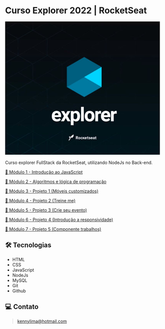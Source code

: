 # Curso Explorer 2022 | RocketSeat 

![preview](./.github/preview.jpg)

Curso explorer FullStack da RocketSeat, utilizando NodeJs no Back-end. 

[🔗 Módulo 1 - Introdução ao JavaScript](https://github.com/kennylima/Trilha_explorer_RocketSeat/tree/main/01%20-%20IntroducaoJS)

[🔗 Módulo 2 - Algoritmos e lógica de programação](https://github.com/kennylima/Trilha_explorer_RocketSeat/tree/main/02%20-%20Algoritmos%20e%20logica%20de%20programa%C3%A7%C3%A3o%20com%20Javascript)

[🔗 Módulo 3 - Projeto 1 (Móveis customizados)](https://github.com/kennylima/Trilha_explorer_RocketSeat/tree/main/03%20-%20Projeto%2001)

[🔗 Módulo 4 - Projeto 2 (Treine me)](https://github.com/kennylima/Trilha_explorer_RocketSeat/tree/main/04%20-%20Projeto%2002)

[🔗 Módulo 5 - Projeto 3 (Crie seu evento)](https://github.com/kennylima/Trilha_explorer_RocketSeat/tree/main/05%20-%20Projeto%2003)

[🔗 Módulo 6 - Projeto 4 (Introdução a responsividade)](https://github.com/kennylima/Trilha_explorer_RocketSeat/tree/main/06%20-%20Projeto%2004)

[🔗 Módulo 7 - Projeto 5 (Componente trabalhos)](https://github.com/kennylima/Trilha_explorer_RocketSeat/tree/main/07%20-%20Projeto%2005)

## 🛠 Tecnologias 
- HTML
- CSS
- JavaScript
- NodeJs
- MySQL
- Git
- Github

## 💻 Contato 

 > kennylima@hotmail.com